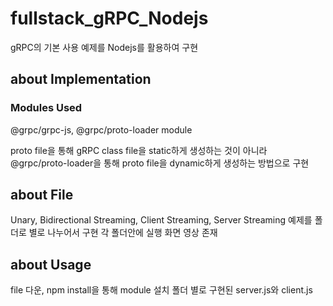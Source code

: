 # fullstack_gRPC_Nodejs
gRPC의 기본 사용 예제를 Nodejs를 활용하여 구현

## about Implementation
### Modules Used
@grpc/grpc-js, @grpc/proto-loader module

proto file을 통해 gRPC class file을 static하게 생성하는 것이 아니라 @grpc/proto-loader을 통해 proto file을 dynamic하게 생성하는 방법으로 구현

## about File
Unary, Bidirectional Streaming, Client Streaming, Server Streaming 예제를 폴더로 별로 나누어서 구현
각 폴더안에 실행 화면 영상 존재

## about Usage
file 다운, npm install을 통해 module 설치
폴더 별로 구현된 server.js와 client.js 
